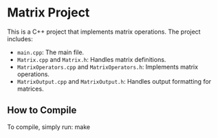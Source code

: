 # Matrix Project

This is a C++ project that implements matrix operations. The project includes:

- `main.cpp`: The main file.
- `Matrix.cpp` and `Matrix.h`: Handles matrix definitions.
- `MatrixOperators.cpp` and `MatrixOperators.h`: Implements matrix operations.
- `MatrixOutput.cpp` and `MatrixOutput.h`: Handles output formatting for matrices.

## How to Compile
To compile, simply run:
make